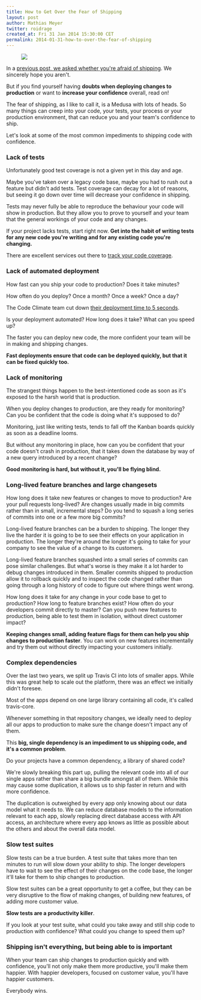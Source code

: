 ```yaml
---
title: How to Get Over the Fear of Shipping
layout: post
author: Mathias Meyer
twitter: roidrage
created_at: Fri 31 Jan 2014 15:30:00 CET
permalink: 2014-01-31-how-to-over-the-fear-of-shipping
---
```

<figure class="right normal">
  <img src="http://farm8.staticflickr.com/7174/6432758331_e5fef60899_n.jpg">
</figure>

In a [previous post, we asked whether you're afraid of
shipping](/2014-01-17-are-you-afraid-of-shipping/). We sincerely hope you
aren't.

But if you find yourself having **doubts when deploying changes to production**
or want to **increase your confidence** overall, read on!

The fear of shipping, as I like to call it, is a Medusa with lots of heads. So
many things can creep into your code, your tests, your process or your
production environment, that can reduce you and your team's confidence to ship.

Let's look at some of the most common impediments to shipping code with
confidence.

### Lack of tests

Unfortunately good test coverage is not a given yet in this day and age.

Maybe you've taken over a legacy code base, maybe you had to rush out a feature
but didn't add tests. Test coverage can decay for a lot of reasons, but seeing
it go down over time will decrease your confidence in shipping.

Tests may never fully be able to reproduce the behaviour your code will show in
production. But they allow you to prove to yourself and your team that the
general workings of your code and any changes.

If your project lacks tests, start right now. **Get into the habit of writing
tests for any new code you're writing and for any existing code you're
changing.**

There are excellent services out there to [track your code
coverage](http://codeclimate.com).

### Lack of automated deployment

How fast can you ship your code to production? Does it take minutes?

How often do you deploy? Once a month? Once a week? Once a day?

The Code Climate team cut down [their deployment time to 5
seconds](http://blog.codeclimate.com/blog/2013/10/02/high-speed-rails-deploys-with-git/).

Is your deployment automated? How long does it take? What can you speed up?

The faster you can deploy new code, the more confident your team will be in
making and shipping changes.

**Fast deployments ensure that code can be deployed quickly, but that it can be
fixed quickly too.**

### Lack of monitoring

The strangest things happen to the best-intentioned code as soon as it's exposed
to the harsh world that is production.

When you deploy changes to production, are they ready for monitoring? Can you be
confident that the code is doing what it's supposed to do?

Monitoring, just like writing tests, tends to fall off the Kanban boards quickly
as soon as a deadline looms.

But without any monitoring in place, how can you be confident that your code
doesn't crash in production, that it takes down the database by way of a new
query introduced by a recent change?

**Good monitoring is hard, but without it, you'll be flying blind.**

### Long-lived feature branches and large changesets

How long does it take new features or changes to move to production? Are your
pull requests long-lived? Are changes usually made in big commits rather than in
small, incremental steps? Do you tend to squash a long series of commits into
one or a few more big commits?

Long-lived feature branches can be a burden to shipping. The longer they live
the harder it is going to be to see their effects on your application in
production. The longer they're around the longer it's going to take for your
company to see the value of a change to its customers.

Long-lived feature branches squashed into a small series of commits can pose
similar challenges. But what's worse is they make it a lot harder to debug
changes introduced in them. Smaller commits shipped to production allow it to
rollback quickly and to inspect the code changed rather than going through a
long history of code to figure out where things went wrong.

How long does it take for any change in your code base to get to production? How
long to feature branches exist? How often do your developers commit directly to
master? Can you push new features to production, being able to test them in
isolation, without direct customer impact?

**Keeping changes small, adding feature flags for them can help you ship changes
to production faster**. You can work on new features incrementally and try them
out without directly impacting your customers initially.

### Complex dependencies

Over the last two years, we split up Travis CI into lots of smaller apps. While
this was great help to scale out the platform, there was an effect we initially
didn't foresee.

Most of the apps depend on one large library containing all code, it's called
travis-core.

Whenever something in that repository changes, we ideally need to deploy all our
apps to production to make sure the change doesn't impact any of them.

This **big, single dependency is an impediment to us shipping code, and it's a
common problem**.

Do your projects have a common dependency, a library of shared code?

We're slowly breaking this part up, pulling the relevant code into all of our
single apps rather than share a big bundle amongst all of them. While this may
cause some duplication, it allows us to ship faster in return and with more
confidence.

The duplication is outweighed by every app only knowing about our data model
what it needs to. We can reduce database models to the information relevant to
each app, slowly replacing direct database access with API access, an
architecture where every app knows as little as possible about the others and
about the overall data model.

### Slow test suites

Slow tests can be a true burden. A test suite that takes more than ten minutes
to run will slow down your ability to ship. The longer developers have to wait
to see the effect of their changes on the code base, the longer it'll take for
them to ship changes to production.

Slow test suites can be a great opportunity to get a coffee, but they can be
very disruptive to the flow of making changes, of building new features, of
adding more customer value.

**Slow tests are a productivity killer**.

If you look at your test suite, what could you take away and still ship code to
production with confidence? What could you change to speed them up?

### Shipping isn't everything, but being able to is important

When your team can ship changes to production quickly and with confidence,
you'll not only make them more productive, you'll make them happier. With
happier developers, focused on customer value, you'll have happier customers.

Everybody wins.
